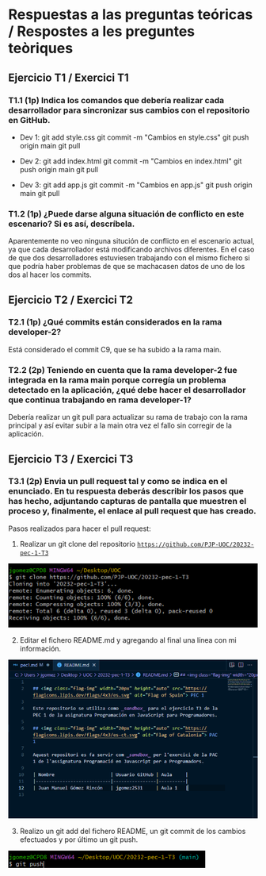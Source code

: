 # Respuestas a las preguntas teóricas / Respostes a les preguntes teòriques


## Ejercicio T1 / Exercici T1
### T1.1 (1p) Indica los comandos que debería realizar cada desarrollador para sincronizar sus cambios con el repositorio en GitHub.
- Dev 1: 
    git add style.css
    git commit -m "Cambios en style.css"
    git push origin main
    git pull

- Dev 2: 
    git add index.html
    git commit -m "Cambios en index.html"
    git push origin main
    git pull

- Dev 3: 
    git add app.js
    git commit -m "Cambios en app.js"
    git push origin main
    git pull

### T1.2 (1p) ¿Puede darse alguna situación de conflicto en este escenario? Si es así, descríbela.
Aparentemente no veo ninguna situción de conflicto en el escenario actual, ya que cada desarrollador está modificando archivos diferentes. En el caso de que dos desarrolladores estuviesen trabajando con el mismo fichero si que podría haber problemas de que se machacasen datos de uno de los dos al hacer los commits.

## Ejercicio T2 / Exercici T2
### T2.1 (1p) ¿Qué commits están considerados en la rama developer-2?
Está considerado el commit C9, que se ha subido a la rama main.

### T2.2 (2p) Teniendo en cuenta que la rama developer-2 fue integrada en la rama main porque corregía un problema detectado en la aplicación, ¿qué debe hacer el desarrollador que continua trabajando en rama developer-1?

Debería realizar un git pull para actualizar su rama de trabajo con la rama principal y así evitar subir a la main otra vez el fallo sin corregir de la aplicación.

## Ejercicio T3 / Exercici T3
### T3.1 (2p) Envia un pull request tal y como se indica en el enunciado. En tu respuesta deberás describir los pasos que has hecho, adjuntando capturas de pantalla que muestren el proceso y, finalmente, el enlace al pull request que has creado.

Pasos realizados para hacer el pull request:

1. Realizar un git clone del repositorio [`https://github.com/PJP-UOC/20232-pec-1-T3`](https://github.com/PJP-UOC/20232-pec-1-T3)

![alt text](image.png)

2. Editar el fichero README.md y agregando al final una línea con mi información.

![alt text](image-1.png)

3. Realizo un git add del fichero README, un git commit de los cambios efectuados y por último un git push.

![alt text](image-3.png)

